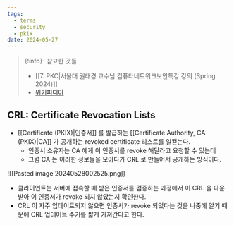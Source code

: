 ```yaml
---
tags:
  - terms
  - security
  - pkix
date: 2024-05-27
---
```

> [!info]- 참고한 것들
> - [[7. PKC|서울대 권태경 교수님 컴퓨터네트워크보안특강 강의 (Spring 2024)]]
> - [위키피디아](https://en.wikipedia.org/wiki/Certificate_revocation_list)

## CRL: Certificate Revocation Lists

- [[Certificate (PKIX)|인증서]] 를 발급하는 [[Certificate Authority, CA (PKIX)|CA]] 가 공개하는 revoked certificate 리스트를 일컫는다.
	- 인증서 소유자는 CA 에게 이 인증서를 revoke 해달라고 요청할 수 있는데
	- 그럼 CA 는 이러한 정보들을 모아다가 CRL 로 만들어서 공개하는 방식이다.

![[Pasted image 20240528002525.png]]

- 클라이언트는 서버에 접속할 때 받은 인증서를 검증하는 과정에서 이 CRL 을 다운받아 이 인증서가 revoke 되지 않았는지 확인한다.
- CRL 이 자주 업데이트되지 않으면 인증서가 revoke 되었다는 것을 나중에 알기 때문에 CRL 업데이트 주기를 짧게 가져간다고 한다.